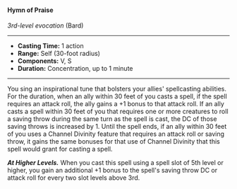 #### Hymn of Praise
*3rd-level evocation* (Bard)
___
- **Casting Time:** 1 action
- **Range:** Self (30-foot radius)
- **Components:** V, S
- **Duration:** Concentration, up to 1 minute
---
You sing an inspirational tune that bolsters your allies' spellcasting abilities. For the duration, when an ally within 30 feet of you casts a spell, if the spell requires an attack roll, the ally gains a +1 bonus to that attack roll. If an ally casts a spell within 30 feet of you that requires one or more creatures to roll a saving throw during the same turn as the spell is cast, the DC of those saving throws is increased by 1. Until the spell ends, if an ally within 30 feet of you uses a Channel Divinity feature that requires an attack roll or saving throw, it gains the same bonuses for that use of Channel Divinity that this spell would grant for casting a spell. 

***At Higher Levels.***  When you cast this spell using a spell slot of 5th level or higher, you gain an additional +1 bonus to the spell's saving throw DC or attack roll for every two slot levels above 3rd.
